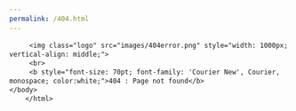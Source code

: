 ```yaml
---
permalink: /404.html
---
```


<!DOCTYPE html>
<html>
   <head>
      <meta charset="utf-8">
      <title>Workbench Resources</title>
      <meta name="viewport" content="width=device-width, initial-scale=1.0">
      <meta name="author" content="Umar">
      <link rel="stylesheet" href="wbr.css">
      <link href="https://fonts.googleapis.com/icon?family=Material+Icons" rel="stylesheet">
      <link rel="preconnect" href="https://fonts.gstatic.com" crossorigin>
      <link rel="preconnect" href="https://fonts.googleapis.com">
      <link rel="icon" type="image/png" href="images/404error.png">
      <link href="https://fonts.googleapis.com/css2?family=Fredoka+One&family=Rubik&display=swap" rel="stylesheet">
   </head>
   <body onclick="update();" vertical-align: middle;>
 
     
         <img class="logo" src="images/404error.png" style="width: 1000px; vertical-align: middle;">
         <br>
         <b style="font-size: 70pt; font-family: 'Courier New', Courier, monospace; color:white;">404 : Page not found</b>
    </body>
        </html>
